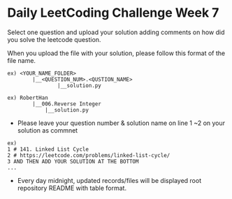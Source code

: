 # Daily LeetCoding Challenge Week 7

Select one question and upload your solution adding comments on how did you solve the leetcode question.

When you upload the file with your solution, please follow this format of the file name.

```
ex) <YOUR_NAME_FOLDER>
        |__<QUESTION_NUM>.<QUSTION_NAME>
                |__solution.py

ex) RobertHan
        |__006.Reverse Integer
            |__solution.py
```

- Please leave your question number & solution name on line 1 ~2 on your solution as commnet

```
ex)
1 # 141. Linked List Cycle
2 # https://leetcode.com/problems/linked-list-cycle/
3 AND THEN ADD YOUR SOLUTION AT THE BOTTOM
...

```

- Every day midnight, updated records/files will be displayed root repository README with table format.
